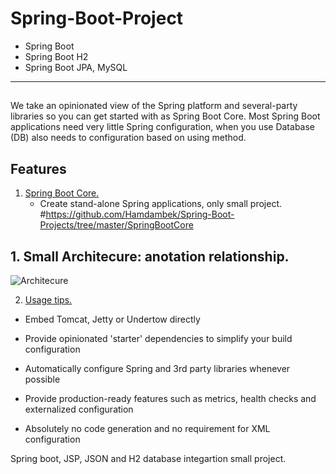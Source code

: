 # Spring-Boot-Project

  - Spring Boot
  - Spring Boot H2
  - Spring Boot JPA, MySQL
  
------------  - - - - - - - - - - - - - - - - - - - - - - -   --------------

##
We take an opinionated view of the Spring platform and several-party libraries so you can get started with as Spring Boot Core. Most Spring Boot applications need very little Spring configuration, when you use Database (DB) also needs to configuration based on using method.

##  Features 
1. [ Spring Boot Core. ](#Core)
    * Create stand-alone Spring applications, only small project. 
    #https://github.com/Hamdambek/Spring-Boot-Projects/tree/master/SpringBootCore
<a name="Core"></a>
## 1. Small Architecure: anotation relationship.

![Architecure](https://user-images.githubusercontent.com/11626327/74656927-85eb6500-51d2-11ea-8352-20dfd49ff57b.jpg)



2. [ Usage tips. ](#usage)
* Embed Tomcat, Jetty or Undertow directly 

* Provide opinionated 'starter' dependencies to simplify your build configuration

* Automatically configure Spring and 3rd party libraries whenever possible

* Provide production-ready features such as metrics, health checks and externalized configuration

* Absolutely no code generation and no requirement for XML configuration


Spring boot, JSP, JSON and H2 database integartion small project. 


